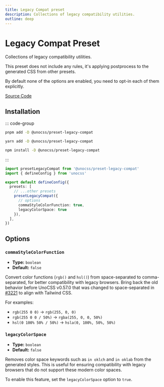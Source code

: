 ```yaml
---
title: Legacy Compat preset
description: Collections of legacy compatibility utilities.
outline: deep
---
```


# Legacy Compat Preset

Collections of legacy compatibility utilities.

This preset does not include any rules, it's applying postprocess to the generated CSS from other presets.

By default none of the options are enabled, you need to opt-in each of them explicitly.

[Source Code](https://github.com/unocss/unocss/tree/main/packages/preset-legacy-compat)

## Installation

::: code-group
  ```bash [pnpm]
  pnpm add -D @unocss/preset-legacy-compat
  ```
  ```bash [yarn]
  yarn add -D @unocss/preset-legacy-compat
  ```
  ```bash [npm]
  npm install -D @unocss/preset-legacy-compat
  ```
:::

```ts [uno.config.ts]
import presetLegacyCompat from '@unocss/preset-legacy-compat'
import { defineConfig } from 'unocss'

export default defineConfig({
  presets: [
    // ...other presets
    presetLegacyCompat({
      // options
      commaStyleColorFunction: true,
      legacyColorSpace: true
    }),
  ],
})
```

## Options

### `commaStyleColorFunction`

- **Type:** `boolean`
- **Default:** `false`

Convert color functions (`rgb()` and `hsl()`) from space-separated to comma-separated, for better compatibility with legacy browsers. Bring back the old behavior before UnoCSS v0.57.0 that was changed to space-separated in [#3221](https://github.com/unocss/unocss/pull/3221) to align with Tailwind CSS.

For examples:

- `rgb(255 0 0)` -> `rgb(255, 0, 0)`
- `rgb(255 0 0 / 50%)` -> `rgba(255, 0, 0, 50%)`
- `hsl(0 100% 50% / 50%)` -> `hsla(0, 100%, 50%, 50%)`

### `legacyColorSpace`

- **Type:** `boolean`
- **Default:** `false`

Removes color space keywords such as `in oklch` and `in oklab` from the generated styles. This is useful for ensuring compatibility with legacy browsers that do not support these modern color spaces.

To enable this feature, set the `legacyColorSpace` option to `true`.
